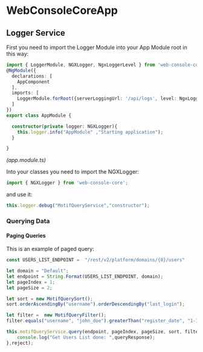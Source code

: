 # WebConsoleCoreApp

## Logger Service

First you need to import the Logger Module into your App Module root in this way:

```typescript
import { LoggerModule, NGXLogger, NgxLoggerLevel } from 'web-console-core'
@NgModule({
  declarations: [
    AppComponent 
  ],
  imports: [
    LoggerModule.forRoot({serverLoggingUrl: '/api/logs', level: NgxLoggerLevel.TRACE, serverLogLevel: NgxLoggerLevel.OFF})
  ]
})
export class AppModule { 

  constructor(private logger: NGXLogger){
    this.logger.info("AppModule" ,"Starting application");
  }

}
```
*(app.module.ts)*


Into your classes you need to import the NGXLogger:

```typescript
import { NGXLogger } from 'web-console-core';
```

and use it:

```typescript
this.logger.debug("MotifQueryService","constructor");
```

### Querying Data ### 

#### Paging Queries ####
This is an example of paged query:

```typescript
const USERS_LIST_ENDPOINT =  "/rest/v2/platform/domains/{0}/users"

let domain = "Default";
let endpoint = String.Format(USERS_LIST_ENDPOINT, domain);
let pageIndex = 1;
let pageSize = 2;

let sort = new MotifQuerySort();
sort.orderAscendingBy("username").orderDescendingBy("last_login");

let filter =  new MotifQueryFilter();
filter.equals("username", "john_doe").greaterThan("register_date", "1-1-2018").between("logins", 10,20);

this.motifQueryService.query(endpoint, pageIndex, pageSize, sort, filter).subscribe((queryResponse) => {
    console.log("Get Users List done: ",queryResponse);
},reject);
```